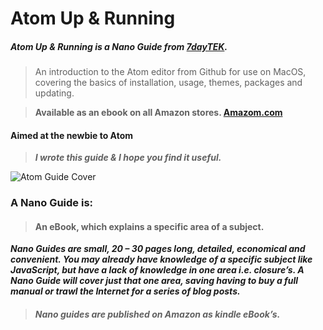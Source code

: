 # Atom Up & Running

##### Atom Up & Running is a Nano Guide from [7dayTEK](http://www.7daytek.com).

>An introduction to the Atom editor from Github for use on MacOS, covering the basics of installation, usage, themes, packages and updating.

>**Available as an ebook on all Amazon stores. [Amazom.com](https://www.amazon.com/Atom-MacOS-Running-Nano-Guide-ebook/dp/B01MR2Z31O/ref=sr_1_2?ie=UTF8&qid=1483701724&sr=8-2&keywords=the+atom+editor)**

#### Aimed at the newbie to Atom

>***I wrote this guide & I hope you find it useful.***

![Atom Guide Cover](./assets/blog/AtomCover.jpg?style=centerme)

### A Nano Guide is:

>#### An eBook, which explains a specific area of a subject.

***Nano Guides are small, 20 – 30 pages long, detailed, economical and convenient. You may already have knowledge of a specific subject like JavaScript, but have a lack of knowledge in one area i.e. closure’s.  A Nano Guide will cover just that one area, saving having to buy a full manual or trawl the Internet for a series of blog posts.***

>##### Nano guides are published on Amazon as kindle eBook’s.
